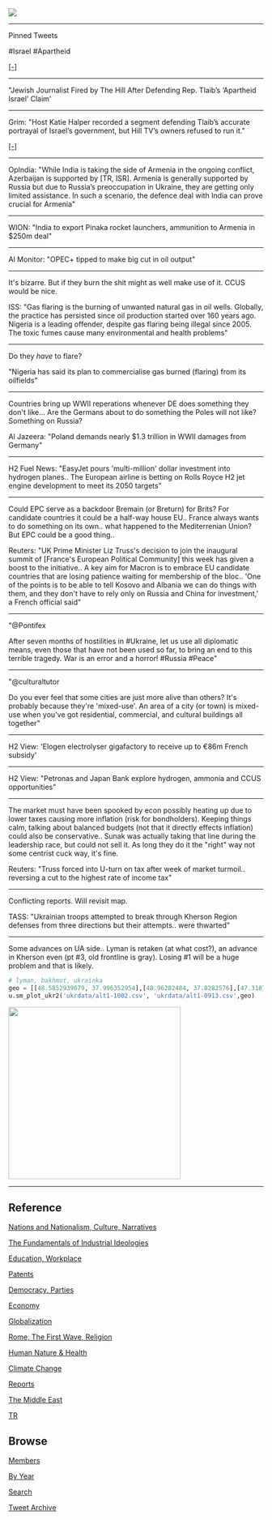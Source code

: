 <img src="https://drive.google.com/uc?export=view&id=1B2wf9R7AMH1d7Vw6e2mucLbIQ5NSjir7"/>

---

Pinned Tweets

\#Israel \#Apartheid 

[[-]](https://youtu.be/3a7d4Qa8M6I?t=390)

---

"Jewish Journalist Fired by The Hill After Defending Rep. Tlaib’s
‘Apartheid Israel’ Claim'

---

Grim: "Host Katie Halper recorded a segment defending Tlaib’s accurate
portrayal of Israel’s government, but Hill TV’s owners refused to run
it."

[[-]](https://theintercept.com/2022/09/29/hill-tv-israel-apartheid-rashida-tlaib-censorship/)

---

OpIndia: "While India is taking the side of Armenia in the ongoing
conflict, Azerbaijan is supported by [TR, ISR]. Armenia is generally
supported by Russia but due to Russia’s preoccupation in Ukraine, they
are getting only limited assistance. In such a scenario, the defence
deal with India can prove crucial for Armenia"

---

WION: "India to export Pinaka rocket launchers, ammunition to Armenia
in $250m deal"

---

Al Monitor: "OPEC+ tipped to make big cut in oil output"

---

It's bizarre. But if they burn the shit might as well make use of
it. CCUS would be nice.

ISS: "Gas flaring is the burning of unwanted natural gas in oil
wells. Globally, the practice has persisted since oil production
started over 160 years ago. Nigeria is a leading offender, despite gas
flaring being illegal since 2005. The toxic fumes cause many
environmental and health problems"

---

Do they *have* to flare?

"Nigeria has said its plan to commercialise gas burned (flaring) from
its oilfields"

---

Countries bring up WWII reperations whenever DE does something they
don't like... Are the Germans about to do something the Poles will not
like? Something on Russia?

Al Jazeera: "Poland demands nearly $1.3 trillion in WWII damages from
Germany"

---

H2 Fuel News: "EasyJet pours 'multi-million' dollar investment into
hydrogen planes.. The European airline is betting on Rolls Royce H2
jet engine development to meet its 2050 targets"

---

Could EPC serve as a backdoor Bremain (or Breturn) for Brits? For
candidate countries it could be a half-way house EU.. France always
wants to do something on its own.. what happened to the Mediterrenian
Union? But EPC could be a good thing..

Reuters: "UK Prime Minister Liz Truss's decision to join the inaugural
summit of [France's European Political Community] this week has given
a boost to the initiative.. A key aim for Macron is to embrace EU
candidate countries that are losing patience waiting for membership of
the bloc..  'One of the points is to be able to tell Kosovo and
Albania we can do things with them, and they don't have to rely only
on Russia and China for investment,' a French official said"

---

"@Pontifex

After seven months of hostilities in \#Ukraine, let us use all
diplomatic means, even those that have not been used so far, to bring
an end to this terrible tragedy. War is an error and a horror!
\#Russia \#Peace"

---

"@culturaltutor

Do you ever feel that some cities are just more alive than others?
It's probably because they're 'mixed-use'. An area of a city (or town)
is mixed-use when you've got residential, commercial, and cultural
buildings all together"

---

H2 View: 'Elogen electrolyser gigafactory to receive up to €86m French subsidy'

---

H2 View: "Petronas and Japan Bank explore hydrogen, ammonia and CCUS opportunities"

---

The market must have been spooked by econ possibly heating up due to
lower taxes causing more inflation (risk for bondholders). Keeping
things calm, talking about balanced budgets (not that it directly
effects inflation) could also be conservative.. Sunak was actually
taking that line during the leadership race, but could not sell it.
As long they do it the "right" way not some centrist cuck way, it's
fine.

Reuters: "Truss forced into U-turn on tax after week of market
turmoil.. reversing a cut to the highest rate of income tax"

---

Conflicting reports. Will revisit map.

TASS: "Ukrainian troops attempted to break through Kherson Region
defenses from three directions but their attempts.. were thwarted"

---

Some advances on UA side.. Lyman is retaken (at what cost?), an
advance in Kherson even (pt \#3, old frontline is gray). Losing \#1
will be a huge problem and that is likely. 

```python
# lyman, bakhmut, ukrainka
geo = [[48.5852939679, 37.996352954],[48.96282484, 37.8282576],[47.31878, 33.7634814]]
u.sm_plot_ukr2('ukrdata/alt1-1002.csv', 'ukrdata/alt1-0913.csv',geo)
```

<img width="340" src="https://pbs.twimg.com/media/FeIzDCYXkAYGDb2?format=png&name=small"/>

---

## Reference

[Nations and Nationalism, Culture, Narratives](2013/02/nations-and-nationalism.html)

[The Fundamentals of Industrial Ideologies](2011/04/fundamentals-of-industrial-ideologies.html)

[Education, Workplace](2017/09/education-workplace.html)

[Patents](2018/09/patents.html)

[Democracy, Parties](2016/11/democracy.html)

[Economy](2018/05/economy.html)

[Globalization](2018/09/globalization.html)

[Rome, The First Wave, Religion](2017/12/rome.html)

[Human Nature & Health](2020/07/human-nature.html)

[Climate Change](2018/12/climate.html)

[Reports](2019/05/reports.html)

[The Middle East](2019/07/middleeast.html)

[TR](../tr)

## Browse

[Members](2022/08/members.html)

[By Year](years.html)

[Search](search.html)

[Tweet Archive](tweets/index.html)
